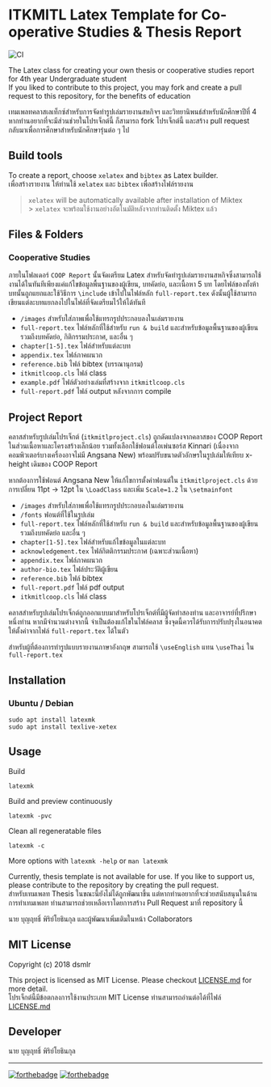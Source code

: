 # ITKMITL Latex Template for Co-operative Studies & Thesis Report

![CI](https://github.com/dobakung/IT-KMITL-Latex/workflows/CI/badge.svg)

The Latex class for creating your own thesis or cooperative studies report for 4th year Undergraduate student<br>
If you liked to contribute to this project, you may fork and create a pull request to this repository, for the benefits of education

เทมเพลทคลาสเลเท็กซ์สำหรับการจัดทำรูปเล่มรายงานสหกิจฯ และวิทยานิพนธ์สำหรับนักศึกษาปีที่ 4<br>
หากท่านอยากที่จะมีส่วนช่วยในโปรเจ็กต์นี้ ก็สามารถ fork โปรเจ็กต์นี้ และสร้าง pull request กลับมาเพื่อการศึกษาสำหรับนักศึกษารุ่นต่อ ๆ ไป

## Build tools

To create a report, choose `xelatex` and `bibtex` as Latex builder.<br>
เพื่อสร้างรายงาน ให้ท่านใช้ `xelatex` และ `bibtex` เพื่อสร้างไฟล์รายงาน

> `xelatex` will be automatically available after installation of Miktex<br> > `xelatex` จะพร้อมใช้งานอย่างอัตโนมัติหลังจากท่านติดตั้ง Miktex แล้ว

## Files & Folders

### Cooperative Studies

ภายในโฟลเดอร์ `COOP Report` นั้นจัดเตรียม Latex สำหรับจัดทำรูปเล่มรายงานสหกิจซึ่งสามารถใช้งานได้ในทันทีเพียงแค่แก้ไขข้อมูลพื้นฐานของผู้เขียน, บทคัดย่อ, และเนื้อหา 5 บท โดยไฟล์ของทั้งห้าบทนั้นถูกแยกและใช้วิธีการ `\include` เข้าไปในไฟล์หลัก `full-report.tex` ดังนั้นผู้ใช้สามารถเขียนแต่ละบทแยกลงไปในไฟล์ที่จัดเตรียมไว้ให้ได้ทันที

- `/images` สำหรับใส่ภาพเพื่อใช้แทรกรูปประกอบลงในเล่มรายงาน
- `full-report.tex` ไฟล์หลักที่ใช้สำหรับ `run & build` และสำหรับข้อมูลพื้นฐานของผู้เขียน รวมถึงบทคัดย่อ, กิติกรรมประกาศ, และอื่น ๆ
- `chapter[1-5].tex` ไฟล์สำหรับแต่ละบท
- `appendix.tex` ไฟล์ภาคผนวก
- `reference.bib` ไฟล์ bibtex (บรรณานุกรม)
- `itkmitlcoop.cls` ไฟล์ class
- `example.pdf` ไฟล์ตัวอย่างเล่มที่สร้างจาก `itkmitlcoop.cls`
- `full-report.pdf` ไฟล์ output หลังจากการ compile

## Project Report

คลาสสำหรับรูปเล่มโปรเจ็กต์ (`itkmitlproject.cls`) ถูกดัดแปลงจากคลาสของ COOP Report ในส่วนเนื้อหาและโครงสร้างเล็กน้อย
รวมทั้งเลือกใช้ฟอนต์โอเพ่นซอร์ส Kinnari (เนื่องจากคอมพิวเตอร์บางเครื่องอาจไม่มี Angsana New)
พร้อมปรับขนาดตัวอักษรในรูปเล่มให้เทียบ x-height เดิมของ COOP Report

หากต้องการใช้ฟอนต์ Angsana New ให้แก้ไขการตั้งค่าฟอนต์ใน `itkmitlproject.cls` ด้วยการเปลี่ยน 11pt -> 12pt ใน `\LoadClass`
และเพิ่ม `Scale=1.2` ใน `\setmainfont`

- `/images` สำหรับใส่ภาพเพื่อใช้แทรกรูปประกอบลงในเล่มรายงาน
- `/fonts` ฟอนต์ที่ใช้ในรูปเล่ม
- `full-report.tex` ไฟล์หลักที่ใช้สำหรับ `run & build` และสำหรับข้อมูลพื้นฐานของผู้เขียน รวมถึงบทคัดย่อ และอื่น ๆ
- `chapter[1-5].tex` ไฟล์สำหรับแก้ไขข้อมูลในแต่ละบท
- `acknowledgement.tex` ไฟล์กิตติกรรมประกาศ (เฉพาะส่วนเนื้อหา)
- `appendix.tex` ไฟล์ภาคผนวก
- `author-bio.tex` ไฟล์ประวัติผู้เขียน
- `reference.bib` ไฟล์ bibtex 
- `full-report.pdf` ไฟล์ pdf output
- `itkmitlcoop.cls` ไฟล์ class

คลาสสำหรับรูปเล่มโปรเจ็กต์ถูกออกแบบมาสำหรับโปรเจ็กต์ที่มีผู้จัดทำสองท่าน และอาจารย์ที่ปรึกษาหนึ่งท่าน หากมีจำนวนต่างจากนี้ จำเป็นต้องแก้ไขในไฟล์คลาส
ซึ่งจุดนี้ควรได้รับการปรับปรุงในอนาคตให้ตั้งค่าจากไฟล์ `full-report.tex` ได้ในตัว

สำหรับผู้ที่ต้องการทำรูปแบบรายงานภาษาอังกฤษ สามารถใช้ `\useEnglish` แทน `\useThai` ใน `full-report.tex`

## Installation

### Ubuntu / Debian
```
sudo apt install latexmk
sudo apt install texlive-xetex
```

## Usage
Build
```
latexmk
```
Build and preview continuously
```
latexmk -pvc
```
Clean all regeneratable files
```
latexmk -c
```
More options with `latexmk -help` or `man latexmk`

Currently, thesis template is not available for use. If you like to support us, please contribute to the repository by creating the pull request.<br>
สำหรับเทมเพลท Thesis ในขณะนี้ยังไม่ได้ถูกพัฒนาขึ้น แต่หากท่านอยากที่จะช่วยสนับสนุนในด้านการทำเทมเพลท ท่านสามารถช่วยเหลือเราโดยการสร้าง Pull Request มาที่ repository นี้

นาย บุญฤทธิ์ พิริย์โยธินกุล และผู้พัฒนาเพิ่มเติมในหน้า Collaborators

## MIT License

Copyright (c) 2018 dsmlr

This project is licensed as MIT License. Please checkout [LICENSE.md](https://github.com/dsmlr/IT-KMITL-Latex/blob/master/LICENSE) for more detail.<br>
โปรเจ็กต์นี้มีข้อตกลงการใช้งานประเภท MIT License ท่านสามารถอ่านต่อได้ที่ไฟล์ [LICENSE.md](https://github.com/dsmlr/IT-KMITL-Latex/blob/master/LICENSE)

## Developer

นาย บุญฤทธิ์ พิริย์โยธินกุล

---

[![forthebadge](https://forthebadge.com/images/badges/built-with-love.svg)](https://forthebadge.com)
[![forthebadge](https://forthebadge.com/images/badges/powered-by-responsibility.svg)](https://forthebadge.com)
